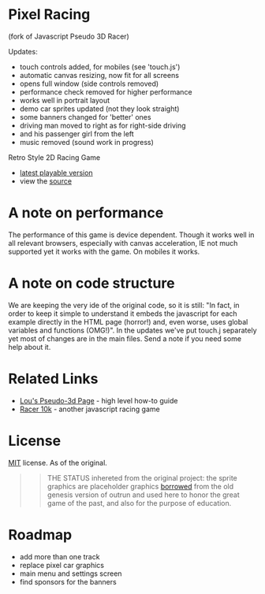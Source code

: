 Pixel Racing 
==========================
(fork of Javascript Pseudo 3D Racer)

Updates:
- touch controls added, for mobiles (see 'touch.js')
- automatic canvas resizing, now fit for all screens
- opens full window (side controls removed)
- performance check removed for higher performance
- works well in portrait layout 
- demo car sprites updated (not they look straight)
- some banners changed for 'better' ones
- driving man moved to right as for right-side driving
- and his passenger girl from the left
- music removed (sound work in progress)

Retro Style 2D Racing Game

 * [latest playable version](https://pixelracing.cc/thegame/)
 * view the [source](https://github.com/angrybuddy/javascript-racer)

A note on performance
=====================

The performance of this game is device dependent. Though it works well in all 
relevant browsers, especially with canvas acceleration, IE not much supported 
yet it works with the game. On mobiles it works.

A note on code structure
========================

We are keeping the very ide of the original code, so it is still: "In fact, in order to
keep it simple to understand it embeds the javascript for each example directly in the HTML
page (horror!) and, even worse, uses global variables and functions (OMG!)". In the updates 
we've put touch.j separately yet most of changes are in the main files. Send a note if 
you need some help about it.

Related Links
=============

 * [Lou's Pseudo-3d Page](http://www.extentofthejam.com/pseudo/) - high level how-to guide
 * [Racer 10k](https://github.com/onaluf/RacerJS) - another javascript racing game

License
=======

[MIT](http://en.wikipedia.org/wiki/MIT_License) license. As of the original.

>> THE STATUS inhereted from the original project: the sprite graphics are placeholder 
graphics [borrowed](http://pixel.garoux.net/game/44) from the old genesis version of outrun 
and used here to honor the great game of the past, and also for the purpose of education. 

Roadmap
=======

- add more than one track
- replace pixel car graphics
- main menu and settings screen
- find sponsors for the banners

